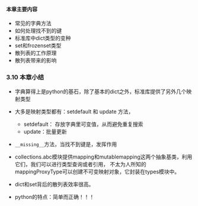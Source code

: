 #### 本章主要内容* 常见的字典方法* 如何处理找不到的键* 标准库中dict类型的变种* set和frozenset类型* 散列表的工作原理* 散列表带来的影响### 3.10 本章小结* 字典算得上是python的基石，除了基本的dict之外，标准库提供了另外几个映射类型* 大多是映射类型都有：setdefault 和 update 方法，    * setdefault： 存放字典里可变值，从而避免重复搜索    * update：批量更新* `__missing__`方法，当找不到键是，发挥作用* collections.abc模块提供mapping和mutablemapping这两个抽象基类，利用它们，我们可以进行类型查询或者引用，不太为人所知的mappingProxyType可以创建不可变映射对象，它封装在types模块中。* dict和set背后的散列表效率很高。* python的特点：简单而正确！！！